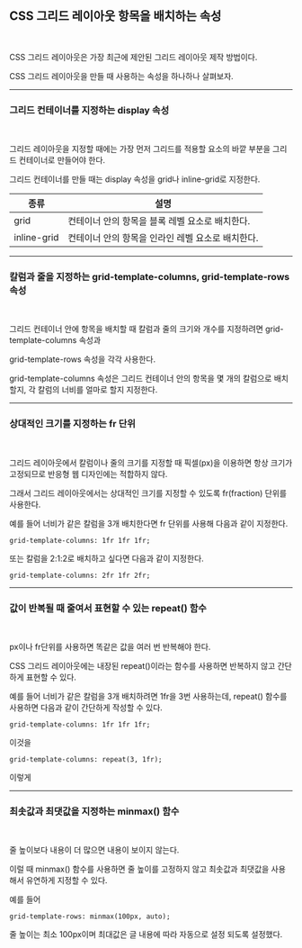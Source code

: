 ## CSS 그리드 레이아웃 항목을 배치하는 속성

<br>

CSS 그리드 레이아웃은 가장 최근에 제안된 그리드 레이아웃 제작 방법이다.

CSS 그리드 레이아웃을 만들 때 사용하는 속성을 하나하나 살펴보자.

***
### 그리드 컨테이너를 지정하는 display 속성

<br>

그리드 레이아웃을 지정할 때에는 가장 먼저 그리드를 적용할 요소의 바깥 부분을 그리드 컨테이너로 만들어야 한다.

그리드 컨테이너를 만들 때는 display 속성을 grid나 inline-grid로 지정한다.

|종류|설명|
|----|----|
|grid|컨테이너 안의 항목을 블록 레벨 요소로 배치한다.|
|inline-grid|컨테이너 안의 항목을 인라인 레벨 요소로 배치한다.|

***
### 칼럼과 줄을 지정하는 grid-template-columns, grid-template-rows 속성

<br>

그리드 컨테이너 안에 항목을 배치할 때 칼럼과 줄의 크기와 개수를 지정하려면 grid-template-columns 속성과

grid-template-rows 속성을 각각 사용한다.

grid-template-columns 속성은 그리드 컨테이너 안의 항목을 몇 개의 칼럼으로 배치할지, 각 칼럼의 너비를 얼마로 할지 지정한다.

***
### 상대적인 크기를 지정하는 fr 단위

<br>

그리드 레이아웃에서 칼럼이나 줄의 크기를 지정할 때 픽셀(px)을 이용하면 항상 크기가 고정되므로 반응형 웹 디자인에는 적합하지 않다.

그래서 그리드 레이아웃에서는 상대적인 크기를 지정할 수 있도록 fr(fraction) 단위를 사용한다.

예를 들어 너비가 같은 칼럼을 3개 배치한다면 fr 단위를 사용해 다음과 같이 지정한다.

    grid-template-columns: 1fr 1fr 1fr;

또는 칼럼을 2:1:2로 배치하고 싶다면 다음과 같이 지정한다.

    grid-template-columns: 2fr 1fr 2fr;

***
### 값이 반복될 때 줄여서 표현할 수 있는 repeat() 함수

<br>

px이나 fr단위를 사용하면 똑같은 값을 여러 번 반복해야 한다.

CSS 그리드 레이아웃에는 내장된 repeat()이라는 함수를 사용하면 반복하지 않고 간단하게 표현할 수 있다.

예를 들어 너비가 같은 칼럼을 3개 배치하려면 1fr을 3번 사용하는데, repeat() 함수를 사용하면 다음과 같이 간단하게 작성할 수 있다.

    grid-template-columns: 1fr 1fr 1fr;

이것을

    grid-template-columns: repeat(3, 1fr);

이렇게

***
### 최솟값과 최댓값을 지정하는 minmax() 함수

<br>

줄 높이보다 내용이 더 많으면 내용이 보이지 않는다.

이럴 때 minmax() 함수를 사용하면 줄 높이를 고정하지 않고 최솟값과 최댓값을 사용해서 유연하게 지정할 수 있다.

예를 들어

    grid-template-rows: minmax(100px, auto);

줄 높이는 최소 100px이며 최대값은 글 내용에 따라 자동으로 설정 되도록 설정했다.